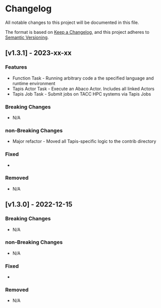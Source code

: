 # Changelog
All notable changes to this project will be documented in this file.

The format is based on [Keep a Changelog](https://keepachangelog.com/en/1.0.0/),
and this project adheres to [Semantic Versioning](https://semver.org/spec/v2.0.0.html).

## [v1.3.1] - 2023-xx-xx

### Features
- Function Task - Running arbitrary code a the specified language and runtime environment
- Tapis Actor Task - Execute an Abaco Actor. Includes all linked Actors
- Tapis Job Task - Submit jobs on TACC HPC systems via Tapis Jobs

### Breaking Changes
- N/A

### non-Breaking Changes
- Major refactor - Moved all Tapis-specific logic to the contrib directory

### Fixed
- 

### Removed
- N/A

## [v1.3.0] - 2022-12-15

### Breaking Changes
- N/A

### non-Breaking Changes
- N/A

### Fixed
- 

### Removed
- N/A

